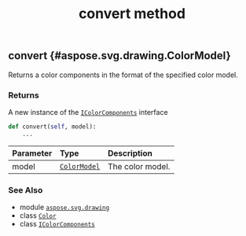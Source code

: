 ﻿---
title: convert method
second_title: Aspose.SVG for Python via .NET API References
description: 
type: docs
weight: 30
url: /python-net/aspose.svg.drawing/color/convert/
is_root: false
---

## convert {#aspose.svg.drawing.ColorModel}

Returns a color components in the format of the specified color model.


### Returns 


A new instance of the [`IColorComponents`](/svg/python-net/aspose.svg.drawing/icolorcomponents) interface


```python
def convert(self, model):
    ...
```


| Parameter | Type | Description |
| :- | :- | :- |
| model | [`ColorModel`](/svg/python-net/aspose.svg.drawing/colormodel) | The color model. |



### See Also
* module [`aspose.svg.drawing`](../../)
* class [`Color`](/svg/python-net/aspose.svg.drawing/color)
* class [`IColorComponents`](/svg/python-net/aspose.svg.drawing/icolorcomponents)
